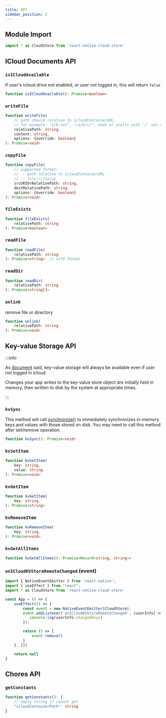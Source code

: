 ```yaml
---
title: API
sidebar_position: 2
---
```


## Module Import
```ts
import * as CloudStore from 'react-native-cloud-store'
```

## ICloud Documents API

### `isICloudAvailable`
If user's icloud drive not enabled, or user not logged in, this will return `false`
```ts
function isICloudAvailable(): Promise<boolean>
```

### `writeFile`
```ts
function writeFile(
    // path should relative to icloudContainerURL,
    // for example: "a/b.txt", "/a/b/c/", ends or starts with '/' not matter
    relativePath: string,
    content: string,
    options: {override: boolean}
): Promise<void>
```

### `copyFile`
```ts
function copyFile(
    // supported format:
    //  - path relative to icloudContainerURL
    //  - file:///xx/yy
    srcURIOrRelativePath: string,
    destRelativePath: string,
    options: {override: boolean}
): Promise<void>
```

### `fileExists`
```ts
function fileExists(
    relativePath: string
): Promise<boolean>
```

### `readFile`
```ts
function readFile(
    relativePath: string
): Promise<string>  // utf8 format
```

### `readDir`
```ts
function readDir(
    relativePath: string
): Promise<string[]>
```

### `unlink`
remove file or directory
```ts
function unlink(
    relativePath: string
): Promise<void>
```

## Key-value Storage API
:::info

As [document](https://developer.apple.com/documentation/foundation/nsubiquitouskeyvaluestore) said, key-value storage will always be available even if user not logged in icloud.

Changes your app writes to the key-value store object are initially held in memory, then written to disk by the system at appropriate times.

:::

### `kvSync`

This method will call [synchronize()](https://developer.apple.com/documentation/foundation/nsubiquitouskeyvaluestore/1415989-synchronize) to immediately synchronizes in-memory keys and values with those stored on disk. You may need to call this method after set/remove operation.

```ts
function kvSync(): Promise<void>
```

### `kvSetItem`
```ts
function kvSetItem(
    key: string,
    value: string
): Promise<void>
```


### `kvGetItem`
```ts
function kvGetItem(
    key: string,
): Promise<string>
```


### `kvRemoveItem`
```ts
function kvRemoveItem(
    key: string,
): Promise<void>
```


### `kvGetAllItems`
```ts
function kvGetAllItems(): Promise<Record<string, string>>
```


### `onICloudKVStoreRemoteChanged` (event)

```jsx
import { NativeEventEmitter } from 'react-native';
import { useEffect } from "react";
import * as CloudStore from 'react-native-cloud-store'

const App = () => {
    useEffect(() => {
        const event = new NativeEventEmitter(CloudStore);
        event.addListener('onICloudKVStoreRemoteChanged', (userInfo) => {
           console.log(userInfo.changedKeys)
        });

        return () => {
            event.remove()
        }
    }, [])

    return null
}
```


## Chores API

### `getConstants`

```ts
function getConstants(): {
    // empty string if cannot get
    "icloudContainerPath": string
}
```

